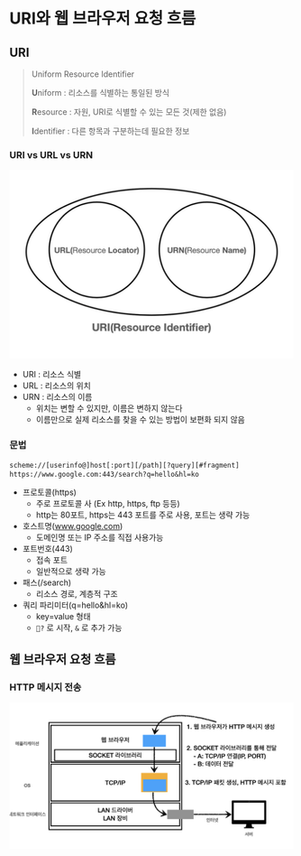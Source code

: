 # URI와 웹 브라우저 요청 흐름



## URI

> Uniform Resource Identifier
>
> **U**niform : 리소스를 식별하는 통일된 방식
>
> **R**esource : 자원, URI로 식별할 수 있는 모든 것(제한 없음)
>
> **I**dentifier : 다른 항목과 구분하는데 필요한 정보

### URI vs URL vs URN

![스크린샷 2021-10-25 오후 11.32.10](img/URI.png)

- URI : 리소스 식별
- URL : 리소스의 위치
- URN : 리소스의 이름
  - 위치는 변할 수 있지만, 이름은 변하지 않는다
  - 이름만으로 실제 리소스를 찾을 수 있는 방법이 보편화 되지 않음



### 문법

~~~
scheme://[userinfo@]host[:port][/path][?query][#fragment]
https://www.google.com:443/search?q=hello&hl=ko
~~~

- 프로토콜(https)
  - 주로 프로토콜 사 (Ex http, https, ftp 등등)
  - http는 80포트, https는 443 포트를 주로 사용, 포트는 생략 가능
- 호스트명(www.google.com)
  - 도메인명 또는 IP 주소를 직접 사용가능
- 포트번호(443)
  - 접속 포트
  - 일반적으로 생략 가능
- 패스(/search)
  - 리소스 경로, 계층적 구조
- 쿼리 파리미터(q=hello&hl=ko)
  - key=value 형태
  - `?` 로 시작, `&` 로 추가 가능



## 웹 브라우저 요청 흐름



### HTTP 메시지 전송

![스크린샷 2021-10-25 오후 11.48.56](img/HTTPMessage.png)

